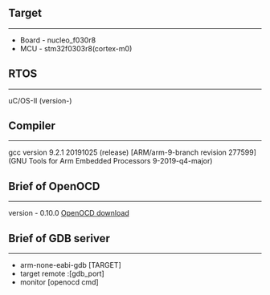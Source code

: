 ## Target
--------------
* Board - nucleo_f030r8
* MCU - stm32f0303r8(cortex-m0)

## RTOS
--------------
uC/OS-II (version-)

## Compiler
--------------
gcc version 9.2.1 20191025 (release) [ARM/arm-9-branch revision 277599] (GNU Tools for Arm Embedded Processors 9-2019-q4-major)

## Brief of OpenOCD
--------------
version - 0.10.0
[OpenOCD download](https://github.com/xpack-dev-tools/openocd-xpack/releases)

## Brief of GDB seriver
--------------
- arm-none-eabi-gdb [TARGET]
- target remote :[gdb_port] 
- monitor [openocd cmd] 

